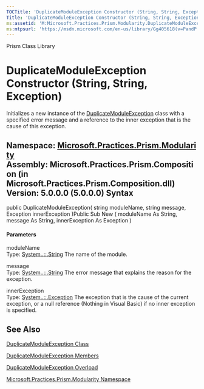 ```yaml
---
TOCTitle: 'DuplicateModuleException Constructor (String, String, Exception)'
Title: 'DuplicateModuleException Constructor (String, String, Exception) (Microsoft.Practices.Prism.Modularity)'
ms:assetid: 'M:Microsoft.Practices.Prism.Modularity.DuplicateModuleException.\#ctor(System.String,System.String,System.Exception)'
ms:mtpsurl: 'https://msdn.microsoft.com/en-us/library/Gg405618(v=PandP.50)'
---
```


Prism Class Library

DuplicateModuleException Constructor (String, String, Exception)
================================================================

Initializes a new instance of the [DuplicateModuleException](https://msdn.microsoft.com/t:microsoft.practices.prism.modularity.duplicatemoduleexception) class with a specified error message and a reference to the inner exception that is the cause of this exception.

**Namespace:** [Microsoft.Practices.Prism.Modularity](https://msdn.microsoft.com/n:microsoft.practices.prism.modularity)
**Assembly:** Microsoft.Practices.Prism.Composition (in Microsoft.Practices.Prism.Composition.dll) Version: 5.0.0.0 (5.0.0.0)
Syntax
------

<span id="syntaxToggle"></span>public DuplicateModuleException( string moduleName, string message, Exception innerException )Public Sub New ( moduleName As String, message As String, innerException As Exception )
#### Parameters

moduleName  
Type: [System..::.String](http://msdn2.microsoft.com/en-us/library/s1wwdcbf)
The name of the module.

message  
Type: [System..::.String](http://msdn2.microsoft.com/en-us/library/s1wwdcbf)
The error message that explains the reason for the exception.

innerException  
Type: [System..::.Exception](http://msdn2.microsoft.com/en-us/library/c18k6c59)
The exception that is the cause of the current exception, or a null reference (Nothing in Visual Basic) if no inner exception is specified.

See Also
--------

<span id="seeAlsoToggle"></span>
[DuplicateModuleException Class](https://msdn.microsoft.com/t:microsoft.practices.prism.modularity.duplicatemoduleexception)

[DuplicateModuleException Members](https://msdn.microsoft.com/allmembers.t:microsoft.practices.prism.modularity.duplicatemoduleexception)

[DuplicateModuleException Overload](https://msdn.microsoft.com/overload:microsoft.practices.prism.modularity.duplicatemoduleexception.)

[Microsoft.Practices.Prism.Modularity Namespace](https://msdn.microsoft.com/n:microsoft.practices.prism.modularity)
